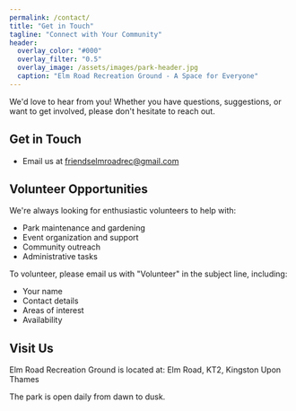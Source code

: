 ```yaml
---
permalink: /contact/
title: "Get in Touch"
tagline: "Connect with Your Community"
header:
  overlay_color: "#000"
  overlay_filter: "0.5"
  overlay_image: /assets/images/park-header.jpg
  caption: "Elm Road Recreation Ground - A Space for Everyone"
---
```


We'd love to hear from you! Whether you have questions, suggestions, or want to get involved, please don't hesitate to reach out.

## Get in Touch
- Email us at [friendselmroadrec@gmail.com](mailto:friendselmroadrec@gmail.com)

## Volunteer Opportunities
We're always looking for enthusiastic volunteers to help with:
- Park maintenance and gardening
- Event organization and support
- Community outreach
- Administrative tasks

To volunteer, please email us with "Volunteer" in the subject line, including:
- Your name
- Contact details
- Areas of interest
- Availability

## Visit Us
Elm Road Recreation Ground is located at:
Elm Road, KT2, Kingston Upon Thames

The park is open daily from dawn to dusk.